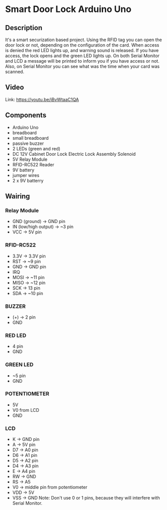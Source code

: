 # Smart Door Lock Arduino Uno #
## Description ##
It's a smart securization based project. Using the RFID tag you can open the door lock or not, depending on the configuration of the card. When access is denied the red LED lights up, and warning sound is released. If you have access, the lock opens and the green LED lights up. 
On both Serial Monitor and LCD a message will be printed to inform you if you have access or not.
Also, on Serial Monitor you can see what was the time when your card was scanned.
## Video ##
Link: https://youtu.be/jBvWtaaC1QA
## Components ##
* Arduino Uno
* breadboard
* small breadboard
* passive buzzer
* 2 LEDs (green and red)
* DC 12V Cabinet Door Lock Electric Lock Assembly Solenoid 
* 5V Relay Module
* RFID-RC522 Reader
* 9V battery
* jumper wires
* 2 x 9V batterry

## Wairing ##
### Relay Module ###
* GND (ground) -> GND pin
* IN (low/high output) -> ~3 pin
* VCC -> 5V pin 

### RFID-RC522 ###
* 3.3V -> 3.3V pin
* RST -> ~9 pin
* GND -> GND pin
* IRQ 
* MOSI -> ~11 pin
* MISO -> ~12 pin
* SCK -> 13 pin
* SDA -> ~10 pin

### BUZZER ###
* (+) -> 2 pin
* GND

### RED LED ###
* 4 pin
* GND

### GREEN LED ###
* ~5 pin
* GND

### POTENTIOMETER ###
* 5V
* V0 from LCD
* GND

### LCD ###
* K -> GND pin
* A -> 5V pin
* D7 -> A0 pin
* D6 -> A1 pin
* D5 -> A2 pin
* D4 -> A3 pin
* E -> A4 pin
* RW -> GND
* RS -> A5
* V0 -> middle pin from potentiometer
* VDD -> 5V
* VSS -> GND
Note: Don't use 0 or 1 pins, because they will interfere with Serial Monitor.
